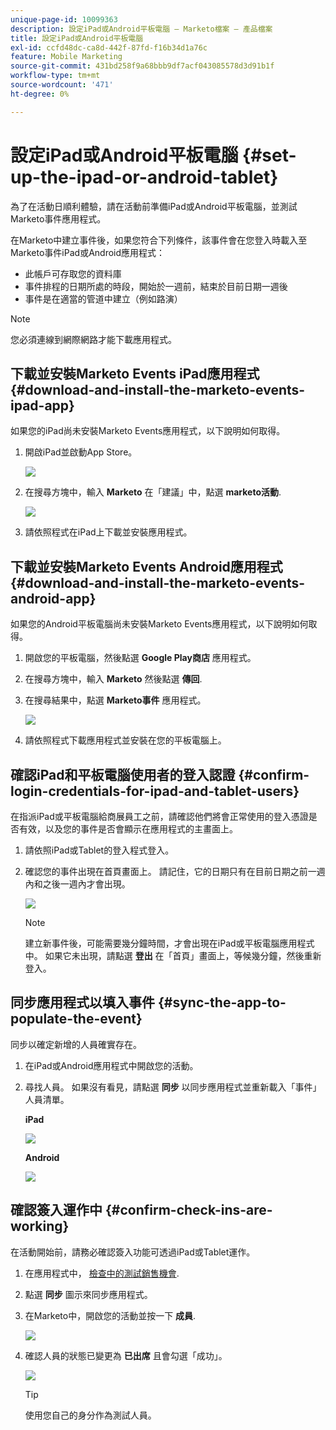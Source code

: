 ```yaml
---
unique-page-id: 10099363
description: 設定iPad或Android平板電腦 — Marketo檔案 — 產品檔案
title: 設定iPad或Android平板電腦
exl-id: ccfd48dc-ca8d-442f-87fd-f16b34d1a76c
feature: Mobile Marketing
source-git-commit: 431bd258f9a68bbb9df7acf043085578d3d91b1f
workflow-type: tm+mt
source-wordcount: '471'
ht-degree: 0%

---
```


# 設定iPad或Android平板電腦 {#set-up-the-ipad-or-android-tablet}

為了在活動日順利體驗，請在活動前準備iPad或Android平板電腦，並測試Marketo事件應用程式。

在Marketo中建立事件後，如果您符合下列條件，該事件會在您登入時載入至Marketo事件iPad或Android應用程式：

* 此帳戶可存取您的資料庫
* 事件排程的日期所處的時段，開始於一週前，結束於目前日期一週後
* 事件是在適當的管道中建立（例如路演）

>[!NOTE]
>
>您必須連線到網際網路才能下載應用程式。

## 下載並安裝Marketo Events iPad應用程式 {#download-and-install-the-marketo-events-ipad-app}

如果您的iPad尚未安裝Marketo Events應用程式，以下說明如何取得。

1. 開啟iPad並啟動App Store。

   ![](assets/image2016-4-14-15-3a52-3a19.png)

1. 在搜尋方塊中，輸入 **Marketo** 在「建議」中，點選 **marketo活動**.

   ![](assets/image2016-4-14-16-3a0-3a3.png)

1. 請依照程式在iPad上下載並安裝應用程式。

## 下載並安裝Marketo Events Android應用程式 {#download-and-install-the-marketo-events-android-app}

如果您的Android平板電腦尚未安裝Marketo Events應用程式，以下說明如何取得。

1. 開啟您的平板電腦，然後點選 **Google Play商店** 應用程式。
1. 在搜尋方塊中，輸入 **Marketo** 然後點選 **傳回**.
1. 在搜尋結果中，點選 **Marketo事件** 應用程式。

   ![](assets/image2016-4-15-14-3a42-3a11.png)

1. 請依照程式下載應用程式並安裝在您的平板電腦上。

## 確認iPad和平板電腦使用者的登入認證 {#confirm-login-credentials-for-ipad-and-tablet-users}

在指派iPad或平板電腦給商展員工之前，請確認他們將會正常使用的登入憑證是否有效，以及您的事件是否會顯示在應用程式的主畫面上。

1. 請依照iPad或Tablet的登入程式登入。
1. 確認您的事件出現在首頁畫面上。 請記住，它的日期只有在目前日期之前一週內和之後一週內才會出現。

   ![](assets/image2016-4-15-15-3a29-3a0.png)

   >[!NOTE]
   >
   >建立新事件後，可能需要幾分鐘時間，才會出現在iPad或平板電腦應用程式中。 如果它未出現，請點選 **登出** 在「首頁」畫面上，等候幾分鐘，然後重新登入。

## 同步應用程式以填入事件 {#sync-the-app-to-populate-the-event}

同步以確定新增的人員確實存在。

1. 在iPad或Android應用程式中開啟您的活動。
1. 尋找人員。 如果沒有看見，請點選 **同步** 以同步應用程式並重新載入「事件」人員清單。

   **iPad**

   ![](assets/image2016-4-12-14-3a25-3a13.png)

   **Android**

   ![](assets/screenshot-2016-04-15-14-14-08-sync-button.png)

## 確認簽入運作中 {#confirm-check-ins-are-working}

在活動開始前，請務必確認簽入功能可透過iPad或Tablet運作。

1. 在應用程式中， [檢查中的測試銷售機會](/help/marketo/product-docs/core-marketo-concepts/mobile-apps/event-check-in/check-people-into-your-event-from-your-tablet.md).
1. 點選 **同步** 圖示來同步應用程式。
1. 在Marketo中，開啟您的活動並按一下 **成員**.

   ![](assets/image2016-4-15-15-3a32-3a42.png)

1. 確認人員的狀態已變更為 **已出席** 且會勾選「成功」。

   ![](assets/image2016-4-18-14-3a11-3a36.png)

   >[!TIP]
   >
   >使用您自己的身分作為測試人員。
